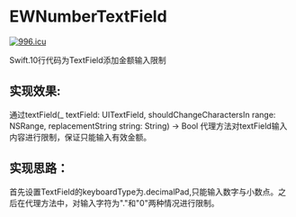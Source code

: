 # EWNumberTextField
[![996.icu](https://img.shields.io/badge/link-996.icu-red.svg)](https://996.icu)

Swift.10行代码为TextField添加金额输入限制

## 实现效果:
通过textField(_ textField: UITextField, shouldChangeCharactersIn range: NSRange, replacementString string: String) -> Bool 代理方法对textField输入内容进行限制，保证只能输入有效金额。

## 实现思路：
首先设置TextField的keyboardType为.decimalPad,只能输入数字与小数点。之后在代理方法中，对输入字符为"."和"0"两种情况进行限制。

